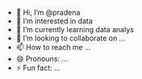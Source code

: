 - 👋 Hi, I’m @pradena
- 👀 I’m interested in data
- 🌱 I’m currently learning data analys
- 💞️ I’m looking to collaborate on ...
- 📫 How to reach me ...
- 😄 Pronouns: ...
- ⚡ Fun fact: ...

<!---
pradena/pradena is a ✨ special ✨ repository because its `README.md` (this file) appears on your GitHub profile.
You can click the Preview link to take a look at your changes.
--->
